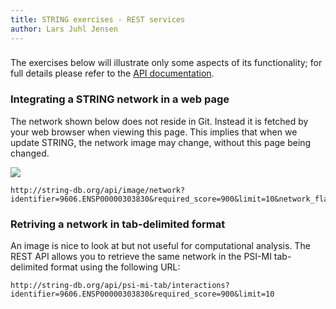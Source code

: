```yaml
---
title: STRING exercises - REST services
author: Lars Juhl Jensen
---
```


### 

The exercises below will illustrate only some aspects of its functionality; for full details please refer to the [API documentation](http://string-db.org/help/index.jsp?topic=/org.string-db.docs/api.html).


### Integrating a STRING network in a web page

The network shown below does not reside in Git. Instead it is fetched by your web browser when viewing this page. This implies that when we update STRING, the network image may change, without this page being changed.

<img src="http://string-db.org/api/image/network?identifier=9606.ENSP00000303830&required_score=900&limit=10&network_flavor=confidence" />

    http://string-db.org/api/image/network?identifier=9606.ENSP00000303830&required_score=900&limit=10&network_flavor=confidence


### Retriving a network in tab-delimited format

An image is nice to look at but not useful for computational analysis. The REST API allows you to retrieve the same network in the PSI-MI tab-delimited format using the following URL:

    http://string-db.org/api/psi-mi-tab/interactions?identifier=9606.ENSP00000303830&required_score=900&limit=10



